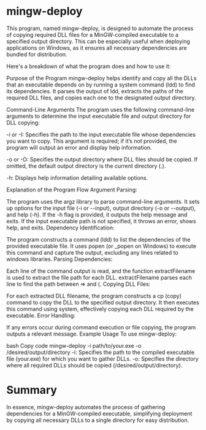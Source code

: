 # mingw-deploy

This program, named mingw-deploy, is designed to automate the process of copying required DLL files for a MinGW-compiled executable to a specified output directory. This can be especially useful when deploying applications on Windows, as it ensures all necessary dependencies are bundled for distribution.

Here's a breakdown of what the program does and how to use it:

Purpose of the Program
mingw-deploy helps identify and copy all the DLLs that an executable depends on by running a system command (ldd) to find its dependencies. It parses the output of ldd, extracts the paths of the required DLL files, and copies each one to the designated output directory.

Command-Line Arguments
The program uses the following command-line arguments to determine the input executable file and output directory for DLL copying:

-i or -I: Specifies the path to the input executable file whose dependencies you want to copy. This argument is required; if it’s not provided, the program will output an error and display help information.

-o or -O: Specifies the output directory where DLL files should be copied. If omitted, the default output directory is the current directory (.).

-h: Displays help information detailing available options.

Explanation of the Program Flow
Argument Parsing:

The program uses the argz library to parse command-line arguments.
It sets up options for the input file (-i or --input), output directory (-o or --output), and help (-h).
If the -h flag is provided, it outputs the help message and exits.
If the input executable path is not specified, it throws an error, shows help, and exits.
Dependency Identification:

The program constructs a command (ldd) to list the dependencies of the provided executable file.
It uses popen (or _popen on Windows) to execute this command and capture the output, excluding any lines related to windows libraries.
Parsing Dependencies:

Each line of the command output is read, and the function extractFilename is used to extract the file path for each DLL.
extractFilename parses each line to find the path between => and (.
Copying DLL Files:

For each extracted DLL filename, the program constructs a cp (copy) command to copy the DLL to the specified output directory.
It then executes this command using system, effectively copying each DLL required by the executable.
Error Handling:

If any errors occur during command execution or file copying, the program outputs a relevant message.
Example Usage
To use mingw-deploy:

bash
Copy code
mingw-deploy -i path/to/your.exe -o /desired/output/directory
-i: Specifies the path to the compiled executable file (your.exe) for which you want to gather DLLs.
-o: Specifies the directory where all required DLLs should be copied (/desired/output/directory).

# Summary
In essence, mingw-deploy automates the process of gathering dependencies for a MinGW-compiled executable, simplifying deployment by copying all necessary DLLs to a single directory for easy distribution.
